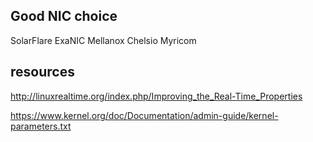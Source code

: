 ## Good NIC choice
SolarFlare ExaNIC Mellanox Chelsio Myricom

## resources
http://linuxrealtime.org/index.php/Improving_the_Real-Time_Properties

https://www.kernel.org/doc/Documentation/admin-guide/kernel-parameters.txt
